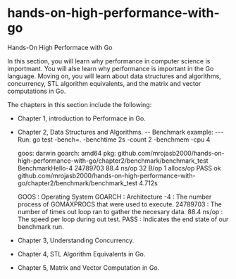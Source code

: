# hands-on-high-performance-with-go
Hands-On High Performace with Go


In this section, you will learn why performance in computer science is importmant. You will alse learn why performance is important in the Go language. Moving on, you will learn about data structures and algorithms, concurrency, STL algorithm equivalents, and the matrix and vector computations in Go.

The chapters in this section include the following:

* Chapter 1, introduction to Performace in Go.

* Chapter 2, Data Structures and Algorithms.
  -- Benchmark example: 
  --- Run: go test -bench=. -benchtime 2s -count 2 -benchmem -cpu 4

  goos: darwin
  goarch: amd64
  pkg: github.com/mrojasb2000/hands-on-high-performance-with-go/chapter2/benchmark/benchmark_test
  BenchmarkHello-4        24789703                88.4 ns/op            32 B/op          1 allocs/op
  PASS
  ok      github.com/mrojasb2000/hands-on-high-performance-with-go/chapter2/benchmark/benchmark_test   4.712s

  GOOS     : Operating System
  GOARCH   : Architecture
  -4       : The number process of GOMAXPROCS that were used to execute.
  24789703 : The number of times out loop ran to gather the necesary data.
  88.4 ns/op : The speed per loop during out test.
  PASS     : Indicates the end state of our benchmark run.
  

* Chapter 3, Understanding Concurrency.

* Chapter 4, STL Algorithm Equivalents in Go.

* Chapter 5, Matrix and Vector Computation in Go.
